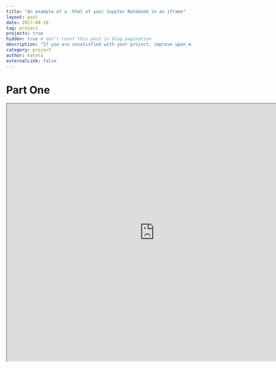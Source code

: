 ```yaml
---
title: "An example of a .html of your Jupyter Notebook in an iframe"
layout: post
date: 2017-08-18
tag: project
projects: true
hidden: true # don't count this post in blog pagination
description: "If you are unsatisfied with your project, improve upon mine."
category: project
author: kateta
externalLink: false
---
```


# Part One

<iframe src="https://ktbernoulli.github.io/servicedisruption-startingpoint/part-one.html" width="800" height="700" scrolling="yes"> </iframe>
